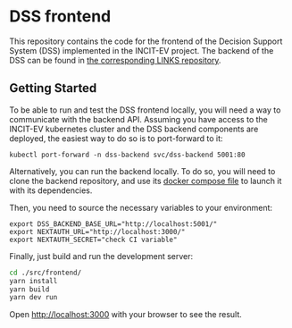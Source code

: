 # DSS frontend

This repository contains the code for the frontend of the Decision Support System (DSS)
implemented in the INCIT-EV project. The backend of the DSS can be found in 
[the corresponding LINKS repository](https://zenit.linksfoundation.com/incit-ev/dss).

## Getting Started

To be able to run and test the DSS frontend locally, you will need a way to 
communicate with the backend API. Assuming you have access to the INCIT-EV kubernetes 
cluster and the DSS backend components are deployed, the easiest way to do so is to 
port-forward to it:

```
kubectl port-forward -n dss-backend svc/dss-backend 5001:80
```

Alternatively, you can run the backend locally. To do so, you will need to clone the 
backend repository, and use its [docker compose file](https://zenit.linksfoundation.com/incit-ev/dss/-/blob/master/docker/docker-compose.yaml?ref_type=heads)
to launch it with its dependencies.

Then, you need to source the necessary variables to your environment:

```
export DSS_BACKEND_BASE_URL="http://localhost:5001/"
export NEXTAUTH_URL="http://localhost:3000/"
export NEXTAUTH_SECRET="check CI variable"
```

Finally, just build and run the development server:

```bash
cd ./src/frontend/
yarn install
yarn build
yarn dev run
```

Open [http://localhost:3000](http://localhost:3000) with your browser to see the result.
